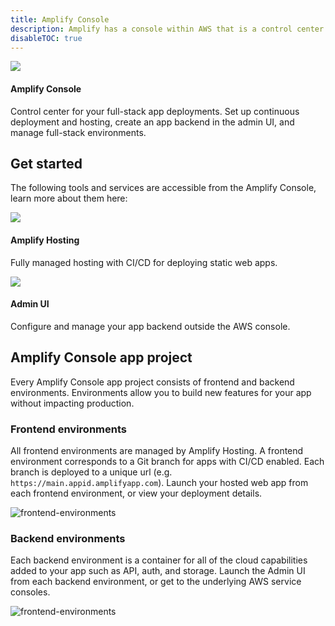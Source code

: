 ```yaml
---
title: Amplify Console
description: Amplify has a console within AWS that is a control center for your full-stack app.
disableTOC: true
---
```


<amplify-responsive-grid columns="1" class="margin-top-lg margin-bottom-lg">
  <docs-card external url="https://console.aws.amazon.com/amplify/home" class="border-radius" containertag="amplify-external-link">
    <img slot="graphic" src="~/assets/logo-dark.svg" />
    <h4 slot="heading">Amplify Console</h4>
    <p slot="description">
      Control center for your full-stack app deployments. Set up continuous deployment and hosting, create an app backend in the admin UI, and manage full-stack environments.
    </p>
  </docs-card>
</amplify-responsive-grid>

## Get started

The following tools and services are accessible from the Amplify Console, learn more about them here:

<amplify-responsive-grid columns="2" class="margin-top-lg margin-bottom-lg">
      <docs-card external url="https://docs.aws.amazon.com/amplify/latest/userguide/welcome.html" class="border-radius" containertag="amplify-external-link">
        <img slot="graphic" src="~/assets/console.png" />
        <h4 slot="heading">Amplify Hosting</h4>
        <p slot="description">
          Fully managed hosting with CI/CD for deploying static web apps.
        </p>
      </docs-card>
      <docs-card url="~/console/adminui/start.md" class="border-radius">
        <img slot="graphic" src="~/assets/cli.png" />
        <h4 slot="heading">Admin UI</h4>
        <p slot="description">
        Configure and manage your app backend outside the AWS console.
        </p>
      </docs-card>
</amplify-responsive-grid>


## Amplify Console app project

Every Amplify Console app project consists of frontend and backend environments. Environments allow you to build new features for your app without impacting production.

### Frontend environments

All frontend environments are managed by Amplify Hosting. A frontend environment corresponds to a Git branch for apps with CI/CD enabled. Each branch is deployed to a unique url (e.g. `https://main.appid.amplifyapp.com`). Launch your hosted web app from each frontend environment, or view your deployment details.

![frontend-environments](~/images/console/frontend-envs.gif)

### Backend environments

Each backend environment is a container for all of the cloud capabilities added to your app such as API, auth, and storage. Launch the Admin UI from each backend environment, or get to the underlying AWS service consoles.

![frontend-environments](~/images/console/backend-envs.gif)

